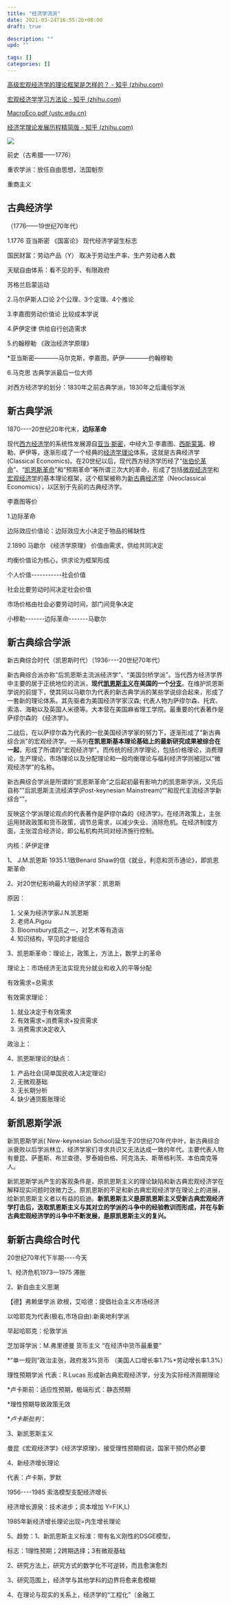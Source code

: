 ```yaml
---
title: "经济学流派"
date: 2021-03-24T16:55:26+08:00
draft: true

description: ""
upd: ""

tags: []
categories: []
---
```


[高级宏观经济学的理论框架是怎样的？ - 知乎 (zhihu.com)](https://www.zhihu.com/question/53408991)

[宏观经济学学习方法论 - 知乎 (zhihu.com)](https://zhuanlan.zhihu.com/p/125740733)

[MacroEco.pdf (ustc.edu.cn)](http://home.ustc.edu.cn/~liuziyue1700/notes/MacroEco.pdf)

[经济学理论发展历程精简版 - 知乎 (zhihu.com)](https://zhuanlan.zhihu.com/p/59192246)

![](https://cdn.jsdelivr.net/gh/henrywu97/FigBed@master/2021/SchoolofEconomics.png)



前史（古希腊——1776）

重农学派：放任自由思想，法国魁奈

重商主义

## 古典经济学

（1776——19世纪70年代）

1.1776 亚当斯密 《国富论》 现代经济学诞生标志

国民财富：劳动产品（Y） 取决于劳动生产率、生产劳动者人数

天赋自由体系：看不见的手、有限政府

苏格兰启蒙运动

2.马尔萨斯人口论 2个公理、3个定理、4个推论

3.李嘉图劳动价值论 比较成本学说

4.萨伊定律 供给自行创造需求

5.约翰穆勒 《政治经济学原理》

*亚当斯密――――马尔克斯，李嘉图，萨伊――――约翰穆勒

6.马克思 古典学派最后一位大师

对西方经济学的划分：1830年之前古典学派，1830年之后庸俗学派

## 新古典学派

1870----20世纪20年代末，**边际革命**

现代[西方经济学](https://baike.baidu.com/item/西方经济学)的系统性发展源自[亚当·斯密](https://baike.baidu.com/item/亚当·斯密/972521)，中经大卫·李嘉图、[西斯蒙第](https://baike.baidu.com/item/西斯蒙第/5622931)、穆勒、萨伊等，逐渐形成了一个经典的[经济学理论](https://baike.baidu.com/item/经济学理论/3865967)体系，这就是古典经济学 (Classical Economics)。在20世纪以后，现代西方经济学历经了“[张伯伦革命](https://baike.baidu.com/item/张伯伦革命/5274193)”、“[凯恩斯革命](https://baike.baidu.com/item/凯恩斯革命/486431)”和“预期革命”等所谓三次大的革命，形成了包括[微观经济学](https://baike.baidu.com/item/微观经济学/1702)和[宏观经济学](https://baike.baidu.com/item/宏观经济学/27041)的基本理论框架，这个框架被称为[新古典经济学](https://baike.baidu.com/item/新古典经济学/10811038)（Neoclassical Economics），以区别于先前的古典经济学。

李嘉图等价

1.边际革命

边际效应价值论：边际效应大小决定于物品的稀缺性

2.1890 马歇尔 《经济学原理》 价值由需求，供给共同决定

均衡价值论为核心，供求论为框架形成

个人价值-----------社会价值

社会比要劳动时间决定社会价值

市场价格由社会必要劳动时间，部门间竞争决定

小穆勒-------边际革命-------马歇尔

## 新古典综合学派

新古典综合时代（凯恩斯时代）（1936----20世纪70年代）

新古典综合派亦称“后凯恩斯主流派经济学”、“美国剑桥学派”。当代西方经济学界中主要的居于正统地位的流派，**现代[凯恩斯主义](https://baike.baidu.com/item/凯恩斯主义/477914)在美国的一个[分支](https://baike.baidu.com/item/分支/8971590)**。在维护凯恩斯学说的前提下，使其同以马歇尔为代表的新古典学派的某些学说综合起来，形成了一套新的理论体系。其先驱者为美国经济学家汉森; 代表人物为萨缪尔森、托宾、索洛、海勒以及英国人米德等。大本营在美国麻省理工学院。最重要的代表著作是萨缪尔森的 《经济学》。

二战后，在以萨缪尔森为代表的一批美国经济学家的努力下，逐渐形成了"新古典综合派"的宏观经济学。一系列**在凯恩斯基本理论基础上的最新研究成果被综合在一起**，形成了所谓的”宏观经济学”。而传统的经济学理论，包括价格理论，消费理论，生产理论，市场理论以及分配理论和一般均衡理论与福利经济学则被冠以”微观经济学”的名称。

新古典综合学派是所谓的“凯恩斯革命”之后起初最有影响力的凯恩斯学派，又先后自称“"后凯恩斯主流经済学(Post-keynesian Mainstream)“"和现代主流经济学新综合”"。

反映这个学派理论观点的代表著作是萨缪尔森的《经济学》。在经济政策上，主张运用财政政策和货币政策，调节总需求，以减少失业、消除危机。在经济制度方面，主张混合经济论，即公私机构共同对经济施行控制。

内核：萨伊定律



1、 J.M.凯恩斯 1935.1.1致Benard Shaw的信《就业，利息和货币通论》，即凯恩斯革命

2、对20世纪影响最大的经济学家：凯恩斯

原因：

1. 父亲为经济学家J.N.凯恩斯
2. 老师A.Pigou
3. Bloomsbury成员之一，对艺术等有造诣
4. 知识结构，罕见的才能组合

3、凯恩斯革命：理论上，政策上，方法上，数学上的革命

理论上：市场经济无法实现充分就业和收入的平等分配

有效需求=总需求

有效需求理论：

1. 就业决定于有效需求
2. 有效需求=消费需求+投资需求
3. 消费需求决定收入

政治上：

4、凯恩斯理论的缺点：

1. 产品社会(简单国民收入决定理论)
2. 无微观基础
3. 无长期分析
4. 缺少通货膨胀理论

## 新凯恩斯学派

新凯恩斯学派( New-keynesian School)延生于20世纪70年代中叶，新古典综合派衰败以后学派林立，经济学家们寻求共识又无法达成一致的年代。主要代表人物有曼昆、萨墨斯、布兰查德、罗泰姆伯格、阿克洛夫、斯蒂格利茨、本伯南克等人。

新凯恩斯学派产生的客观条件是，原凯恩斯主义的理论缺陷和新古典宏观经济学在解释现实问题时效微力乏。原凯恩斯的不足和新古典宏观经济学在理论上的进展，给新凯恩斯主义者以有益的启迪。**新凯恩斯主义是原凯恩斯主义受新古典宏观经济学打击后，汲取凯恩斯主义与其对立的学派的斗争中的经验教训而形成，并在与新古典宏观经济学的斗争中不断发展，是原凯恩斯主义的复兴。**

## 新新古典综合时代

20世纪70年代下半期----今天 

1、经济危机1973—1975 滞胀

2、新自由主义思潮

【德】弗赖堡学派 欧根，艾哈德：提倡社会主义市场经济

以哈耶克为代表(极右,市场自由):新奥地利学派

早起哈耶克：伦敦学派

芝加哥学派：M.弗里德曼 货币主义 “在经济中货币最重要”

*“单一规则”政治主张，政府发3%货币 （美国人口增长率1.7%+劳动增长率1.3%）

理性预期学派 代表：R.Lucas 形成新古典宏观经济学，分支为实际经济周期理论

*卢卡斯前：适应性预期，极端形式：静态预期

*理性预期导致政策无效

**卢卡斯批判*：

3、新凯恩斯主义

曼昆《宏观经济学》《经济学原理》，接受理性预期假说，国家干预仍然必要

4、新经济增长理论

代表：卢卡斯，罗默

1956----1985 索洛模型支配经济增长

经济增长源泉：技术进步；资本增加 Y=F(K,L)

1985年新经济增长理论出现=内生增长理论

5、趋势：1、新凯恩斯主义标准：带有名义刚性的DSGE模型，

标志：1理性预期；2跨期选择；3有微观基础

2、研究方法上，研究方式的数学化不可逆转，而且愈演愈烈

3、研究范围上，经济学与其他学科的边界将愈来愈模糊

4、在理论与现实的关系上，经济学的“工程化”（金融工